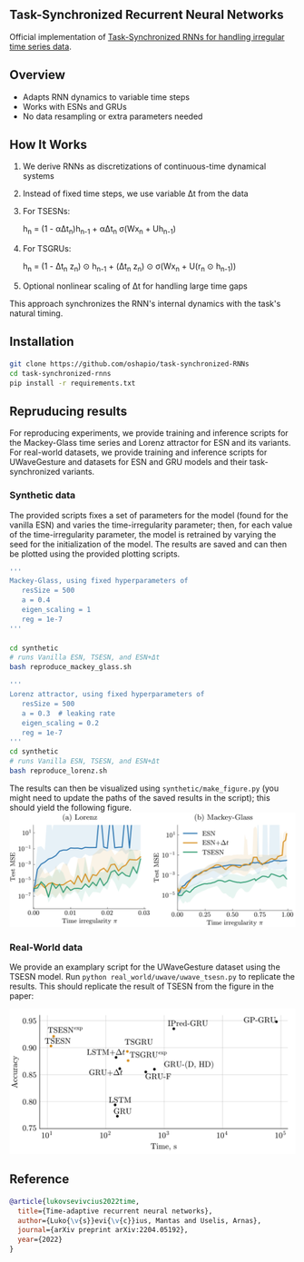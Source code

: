 ## Task-Synchronized Recurrent Neural Networks

Official implementation of <a href='https://arxiv.org/abs/2204.05192'>Task-Synchronized RNNs for handling irregular time series data</a>.

## Overview
 
- Adapts RNN dynamics to variable time steps
- Works with ESNs and GRUs
- No data resampling or extra parameters needed

## How It Works

1. We derive RNNs as discretizations of continuous-time dynamical systems
2. Instead of fixed time steps, we use variable Δt from the data
3. For TSESNs:

   h<sub>n</sub> = (1 - αΔt<sub>n</sub>)h<sub>n-1</sub> + αΔt<sub>n</sub> σ(Wx<sub>n</sub> + Uh<sub>n-1</sub>)

4. For TSGRUs:

   h<sub>n</sub> = (1 - Δt<sub>n</sub> z<sub>n</sub>) ⊙ h<sub>n-1</sub> + (Δt<sub>n</sub> z<sub>n</sub>) ⊙ σ(Wx<sub>n</sub> + U(r<sub>n</sub> ⊙ h<sub>n-1</sub>))

5. Optional nonlinear scaling of Δt for handling large time gaps

This approach synchronizes the RNN's internal dynamics with the task's natural timing.

## Installation

```bash
git clone https://github.com/oshapio/task-synchronized-RNNs
cd task-synchronized-rnns
pip install -r requirements.txt
```

## Repruducing results

For reproducing experiments, we provide training and inference scripts for the Mackey-Glass time series and Lorenz attractor
for ESN and its variants. For real-world datasets, we provide training and inference scripts for UWaveGesture and <Cave> datasets for ESN and GRU models and their task-synchronized variants.


### Synthetic data

The provided scripts fixes a set of parameters for the model (found for the vanilla ESN) and varies the time-irregularity parameter; then, for each value of the time-irregularity parameter, the model is retrained by varying the seed for the initialization of the model. The results are saved and can then be plotted using the provided plotting scripts.

```bash
''' 
Mackey-Glass, using fixed hyperparameters of
   resSize = 500
   a = 0.4
   eigen_scaling = 1
   reg = 1e-7
'''  

cd synthetic
# runs Vanilla ESN, TSESN, and ESN+Δt 
bash reproduce_mackey_glass.sh
```
```bash
''' 
Lorenz attractor, using fixed hyperparameters of
   resSize = 500
   a = 0.3  # leaking rate
   eigen_scaling = 0.2
   reg = 1e-7
'''
cd synthetic
# runs Vanilla ESN, TSESN, and ESN+Δt
bash reproduce_lorenz.sh
```

The results can then be visualized using `synthetic/make_figure.py` (you might need to update the paths of the saved results in the script); this should yield the following figure. 
<img src="_assets/synth_results.png" width="800">

### Real-World data   
We provide an examplary script for the UWaveGesture dataset using the TSESN model. Run `python real_world/uwave/uwave_tsesn.py` to replicate the results. This should replicate the result of TSESN from the figure in the paper:

<img src="_assets/uwave_results.png" width="800">
 
## Reference
```bibtex
@article{lukovsevivcius2022time,
  title={Time-adaptive recurrent neural networks},
  author={Luko{\v{s}}evi{\v{c}}ius, Mantas and Uselis, Arnas},
  journal={arXiv preprint arXiv:2204.05192},
  year={2022}
}
```
